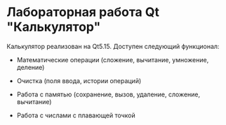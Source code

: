 # Лабораторная работа Qt "Калькулятор"

Калькулятор реализован на Qt5.15. Доступен следующий функционал:

* Математические операции (сложение, вычитание, умножение, деление)

* Очистка (поля ввода, истории операций)

* Работа с памятью (сохранение, вызов, удаление, сложение, вычитание)

* Работа с числами с плавающей точкой
